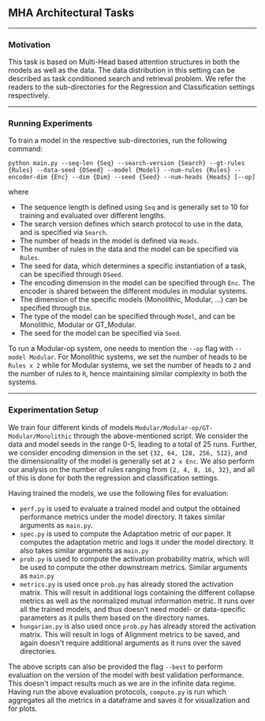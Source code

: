 ## MHA Architectural Tasks
___
### Motivation
This task is based on Multi-Head based attention structures in both the models as well as the data. The data distribution in this setting can be described as task conditioned search and retrieval problem. We refer the readers to the sub-directories for the Regression and Classification settings respectively.

---
### Running Experiments
To train a model in the respective sub-directories, run the following command:

```
python main.py --seq-len {Seq} --search-version {Search} --gt-rules {Rules} --data-seed {DSeed} --model {Model} --num-rules {Rules} --encoder-dim {Enc} --dim {Dim} --seed {Seed} --num-heads {Heads} [--op]
```
where 

- The sequence length is defined using `Seq` and is generally set to 10 for training and evaluated over different lengths.
- The search version defines which search protocol to use in the data, and is specified via `Search`.
- The number of heads in the model is defined via `Heads`.
- The number of rules in the data and the model can be specified via `Rules`.
- The seed for data, which determines a specific instantiation of a task, can be specified through `DSeed`.
- The encoding dimension in the model can be specified through `Enc`. The encoder is shared between the different modules in modular systems.
- The dimension of the specific models (Monolithic, Modular, ...) can be specified through `Dim`.
- The type of the model can be specified through `Model`, and can be Monolithic, Modular or GT_Modular.
- The seed for the model can be specified via `Seed`.

To run a Modular-op system, one needs to mention the `--op` flag with `--model Modular`. For Monolithic systems, we set the number of heads to be `Rules x 2` while for Modular systems, we set the number of heads to `2` and the number of rules to `R`, hence maintaining similar complexity in both the systems.
___
### Experimentation Setup

We train four different kinds of models `Modular/Modular-op/GT-Modular/Monolithic` through the above-mentioned script. We consider the data and model seeds in the range 0-5, leading to a total of 25 runs. Further, we consider encoding dimension in the set `{32, 64, 128, 256, 512}`, and the dimensionality of the model is generally set at `2 x Enc`. We also perform our analysis on the number of rules ranging from `{2, 4, 8, 16, 32}`, and all of this is done for both the regression and classification settings.

Having trained the models, we use the following files for evaluation:

- `perf.py` is used to evaluate a trained model and output the obtained performance metrics under the model directory. It takes similar arguments as `main.py`.
- `spec.py` is used to compute the Adaptation metric of our paper. It computes the adaptation metric and logs it under the model directory. It also takes similar arguments as `main.py`
- `prob.py` is used to compute the activation probability matrix, which will be used to compute the other downstream metrics. Similar arguments as `main.py`
- `metrics.py` is used once `prob.py` has already stored the activation matrix. This will result in additional logs containing the different collapse metrics as well as the normalized mutual information metric. It runs over all the trained models, and thus doesn't need model- or data-specific parameters as it pulls them based on the directory names.
- `hungarian.py` is also used once `prob.py` has already stored the activation matrix. This will result in logs of Alignment metrics to be saved, and again doesn't require additional arguments as it runs over the saved directories.

The above scripts can also be provided the flag `--best` to perform evaluation on the version of the model with best validation performance. This doesn't impact results much as we are in the infinite data regime. Having run the above evaluation protocols, `compute.py` is run which aggregates all the metrics in a dataframe and saves it for visualization and for plots.